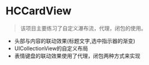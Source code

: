 # HCCardView

> 该项目主要练习了自定义瀑布流，代理，闭包的使用。

* 头部与内容的联动效果(标题文字,选中指示器的渐变)
* UICollectionView的自定义布局
* 表情键盘的联动效果使用了代理，闭包两种方式来实现
